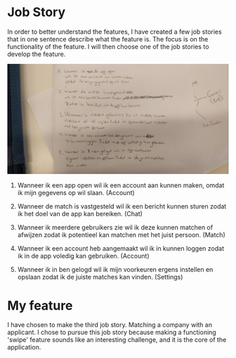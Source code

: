 # Job Story

In order to better understand the features, I have created a few job stories that in one sentence describe what the feature is. The focus is on the functionality of the feature. I will then choose one of the job stories to develop the feature.

![ja](./images/job-stories.jpeg)

1. Wanneer ik een app open wil ik een account aan kunnen maken, omdat ik mijn gegevens op wil slaan. (Account)

2. Wanneer de match is vastgesteld wil ik een bericht kunnen sturen zodat ik het doel van de app kan bereiken. (Chat)

3. Wanneer ik meerdere gebruikers zie wil ik deze kunnen matchen of afwijzen zodat ik potentieel kan matchen met het juist persoon. (Match)

4. Wanneer ik een account heb aangemaakt wil ik in kunnen loggen zodat ik in de app voledig kan gebruiken. (Account)

5. Wanneer ik in ben gelogd wil ik mijn voorkeuren ergens instellen en opslaan zodat ik de juiste matches kan vinden. (Settings)

# My feature

I have chosen to make the third job story. Matching a company with an applicant. I chose to pursue this job story because making a functioning 'swipe' feature sounds like an interesting challenge, and it is the core of the application.
